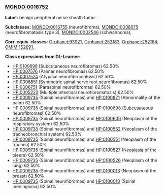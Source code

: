 
### [MONDO:0016752](http://purl.obolibrary.org/obo/MONDO_0016752)
**Label:** benign peripheral nerve sheath tumor

**Subclasses:** [MONDO:0016755](http://purl.obolibrary.org/obo/MONDO_0016755) (neurofibroma), [MONDO:0008075](http://purl.obolibrary.org/obo/MONDO_0008075) (neurofibromatosis type 3), [MONDO:0002546](http://purl.obolibrary.org/obo/MONDO_0002546) (schwannoma), 

**Corr. equiv. classes:** [Orphanet:93921](http://www.orpha.net/ORDO/Orphanet_93921), [Orphanet:252183](http://www.orpha.net/ORDO/Orphanet_252183), [Orphanet:252164](http://www.orpha.net/ORDO/Orphanet_252164), [OMIM:162091](http://purl.obolibrary.org/obo/OMIM_162091), 

**Class expressions from DL-Learner:**

- [HP:0100698](http://purl.obolibrary.org/obo/HP_0100698) (Subcutaneous neurofibromas) 62.50%
- [HP:0007576](http://purl.obolibrary.org/obo/HP_0007576) (Palmar neurofibromas) 62.50%
- [HP:0007524](http://purl.obolibrary.org/obo/HP_0007524) (Atypical neurofibromatosis) 62.50%
- [HP:0006851](http://purl.obolibrary.org/obo/HP_0006851) (Symmetric spinal nerve root neurofibromas) 62.50%
- [HP:0006751](http://purl.obolibrary.org/obo/HP_0006751) (Paraspinal neurofibromas) 62.50%
- [HP:0005220](http://purl.obolibrary.org/obo/HP_0005220) (Multiple intestinal neurofibromatosis) 62.50%
- [HP:0009735](http://purl.obolibrary.org/obo/HP_0009735) (Spinal neurofibromas) and [HP:0100871](http://purl.obolibrary.org/obo/HP_0100871) (Abnormality of the palm) 62.50%
- [HP:0009735](http://purl.obolibrary.org/obo/HP_0009735) (Spinal neurofibromas) and [HP:0100698](http://purl.obolibrary.org/obo/HP_0100698) (Subcutaneous neurofibromas) 62.50%
- [HP:0009735](http://purl.obolibrary.org/obo/HP_0009735) (Spinal neurofibromas) and [HP:0100606](http://purl.obolibrary.org/obo/HP_0100606) (Neoplasm of the respiratory system) 62.50%
- [HP:0009735](http://purl.obolibrary.org/obo/HP_0009735) (Spinal neurofibromas) and [HP:0100552](http://purl.obolibrary.org/obo/HP_0100552) (Neoplasm of the tracheobronchial system) 62.50%
- [HP:0009735](http://purl.obolibrary.org/obo/HP_0009735) (Spinal neurofibromas) and [HP:0100551](http://purl.obolibrary.org/obo/HP_0100551) (Neoplasm of the trachea) 62.50%
- [HP:0009735](http://purl.obolibrary.org/obo/HP_0009735) (Spinal neurofibromas) and [HP:0100527](http://purl.obolibrary.org/obo/HP_0100527) (Neoplasia of the pleura) 62.50%
- [HP:0009735](http://purl.obolibrary.org/obo/HP_0009735) (Spinal neurofibromas) and [HP:0100526](http://purl.obolibrary.org/obo/HP_0100526) (Neoplasm of the lung) 62.50%
- [HP:0009735](http://purl.obolibrary.org/obo/HP_0009735) (Spinal neurofibromas) and [HP:0100013](http://purl.obolibrary.org/obo/HP_0100013) (Neoplasm of the breast) 62.50%
- [HP:0009735](http://purl.obolibrary.org/obo/HP_0009735) (Spinal neurofibromas) and [HP:0100010](http://purl.obolibrary.org/obo/HP_0100010) (Spinal meningioma) 62.50%


